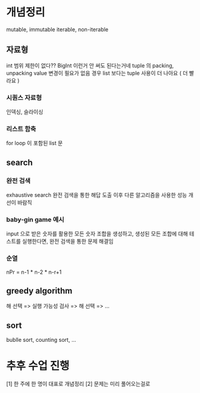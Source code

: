 # 개념정리
mutable, immutable
iterable, non-iterable

## 자료형
int 범위 제한이 없다?? BigInt 이런거 안 써도 된다는거네
tuple 의 packing, unpacking
value 변경이 필요가 없음 경우 list 보다는 tuple 사용이 더 나아요 ( 더 빨라요 )
### 시퀀스 자료형
인덱싱, 슬라이싱
### 리스트 함축
for loop 이 포함된 list 문

## search
### 완전 검색
exhaustive search
완전 검색을 통한 해답 도출 이후 다른 알고리즘을 사용한 성능 개선이 바람직
### baby-gin game 예시
input 으로 받은 숫자를 활용한 모든 숫자 조합을 생성하고, 생성된 모든 조합에 대해 테스트를 실행한다면, 완전 검색을 통한 문제 해결임

### 순열
nPr = n-1 * n-2 * n-r+1

## greedy algorithm
해 선택 => 실행 가능성 검사 => 해 선택 => ...

## sort
bublle sort, counting sort, ...


# 추후 수업 진행
[1] 한 주에 한 명이 대표로 개념정리
[2] 문제는 미리 풀어오는걸로
